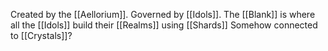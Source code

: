 Created by the [[Aellorium]].
Governed by [[Idols]].
The [[Blank]] is where all the [[Idols]] build their [[Realms]] using [[Shards]]
Somehow connected to [[Crystals]]?